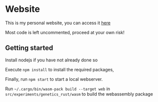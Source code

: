 # Website

This is my personal website, you can access it [here](https://dorianko.ch)

Most code is left uncommented, proceed at your own risk!

## Getting started

Install nodejs if you have not already done so

Execute `npm install` to install the required packages,

Finally, run `npm start` to start a local webserver.

Run `~/.cargo/bin/wasm-pack build --target web` in `src/experiments/genetics_rust/wasm` to build the webassembly package
